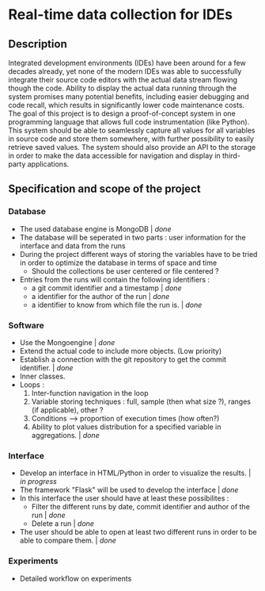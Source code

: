 # Real-time data collection for IDEs
## Description
Integrated development environments (IDEs) have been around for a few decades already, yet none of the modern IDEs was 
able to successfully integrate their source code editors with the actual data stream flowing though the code. Ability to 
display the actual data running through the system promises many potential benefits, including easier debugging and code 
recall, which results in significantly lower code maintenance costs.
The goal of this project is to design a proof-of-concept system in one programming language that allows full code 
instrumentation (like Python). This system should be able to seamlessly capture all values for all variables in source 
code and store them somewhere, with further possibility to easily retrieve saved values. The system should also provide 
an API to the storage in order to make the data accessible for navigation and display in third-party applications.

## Specification and scope of the project

### Database
* The used database engine is MongoDB | *done*
* The database will be seperated in two parts : user information for the interface and data from the runs
* During the project different ways of storing the variables have to be tried in order to optimize the database in terms
of space and time
  * Should the collections be user centered or file centered ?
* Entries from the runs will contain the following identifiers :
  * a git commit identifier and a timestamp | *done*
  * a identifier for the author of the run | *done*
  * a identifier to know from which file the run is. | *done*

### Software
* Use the Mongoengine | *done*
* Extend the actual code to include more objects. (Low priority)
* Establish a connection with the git repository to get the commit identifier. | *done*
* Inner classes.
* Loops :
  1. Inter-function navigation in the loop
  2. Variable storing techniques : full, sample (then what size ?), ranges (if applicable), other ?
  3. Conditions --> proportion of execution times (how often?)
  4. Ability to plot values distribution for a specified variable in aggregations. | *done*

### Interface
* Develop an interface in HTML/Python in order to visualize the results. | *in progress*
* The framework "Flask" will be used to develop the interface | *done*
* In this interface the user should have at least these possibilites :
  * Filter the different runs by date, commit identifier and author of the run | *done*
  * Delete a run | *done*
* The user should be able to open at least two different runs in order to be able to compare them. | *done*

### Experiments
  * Detailed workflow on experiments
